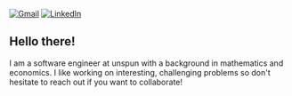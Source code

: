 [![Gmail](https://img.shields.io/badge/Gmail-D14836?style=for-the-badge&logo=gmail&logoColor=white)](mailto:connorwfitch@gmail.com) [![LinkedIn](https://img.shields.io/badge/linkedin-%230077B5.svg?style=for-the-badge&logo=linkedin&logoColor=white)](https://www.linkedin.com/in/connor-fitch-241678159/)

## Hello there!

I am a software engineer at unspun with a background in mathematics and economics. I like working on interesting, challenging problems so don't hesitate to reach out if you want to collaborate!
